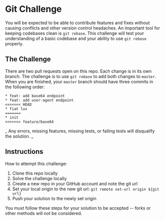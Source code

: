 # Git Challenge

You will be expected to be able to contribute features and fixes without causing conflicts and other version control headaches. An important tool for keeping codebases clean is `git rebase`. This challenge will test your understanding of a basic codebase and your ability to use `git rebase` properly.

## The Challenge

There are two pull requests open on this repo. Each change is in its own branch. The challenge is to use `git rebase` to add both changes to `master`. When you are finished, your `master` branch should have three commits in the following order:

```
* feat: add base64 endpoint
* feat: add user-agent endpoint
<<<<<<< HEAD
* fiat lux
=======
* init
>>>>>>> feature/base64
```

_ Any errors, missing features, missing tests, or failing tests will disqualify the solution. _

## Instructions

How to attempt this challenge:

1) Clone this repo locally
2) Solve the challenge locally
3) Create a new repo in your GitHub account and note the git url
4) Set your local origin to the new git url: `git remote set-url origin ${git url}`
5) Push your solution to the newly set origin

You must follow these steps for your solution to be accepted -- forks or other methods will not be considered.
